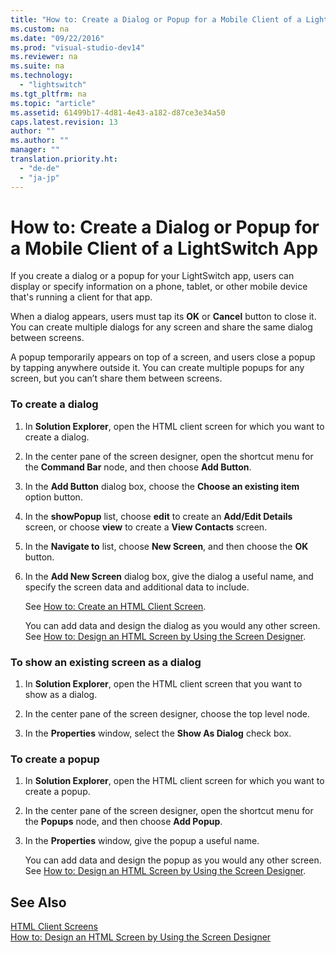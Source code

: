 ```yaml
---
title: "How to: Create a Dialog or Popup for a Mobile Client of a LightSwitch App"
ms.custom: na
ms.date: "09/22/2016"
ms.prod: "visual-studio-dev14"
ms.reviewer: na
ms.suite: na
ms.technology: 
  - "lightswitch"
ms.tgt_pltfrm: na
ms.topic: "article"
ms.assetid: 61499b17-4d81-4e43-a182-d87ce3e34a50
caps.latest.revision: 13
author: ""
ms.author: ""
manager: ""
translation.priority.ht: 
  - "de-de"
  - "ja-jp"
---
```

# How to: Create a Dialog or Popup for a Mobile Client of a LightSwitch App
If you create a dialog or a popup for your LightSwitch app, users can display or specify information on a phone, tablet, or other mobile device that's running a client for that app.  
  
 When a dialog appears, users must tap its **OK** or **Cancel** button to close it. You can create multiple dialogs for any screen and share the same dialog between screens.  
  
 A popup temporarily appears on top of a screen, and users close a popup by tapping anywhere outside it. You can create multiple popups for any screen, but you can’t share them between screens.  
  
### To create a dialog  
  
1.  In **Solution Explorer**, open the HTML client screen for which you want to create a dialog.  
  
2.  In the center pane of the screen designer, open the shortcut menu for the **Command Bar** node, and then choose **Add Button**.  
  
3.  In the **Add Button** dialog box, choose the **Choose an existing item** option button.  
  
4.  In the **showPopup** list, choose **edit** to create an **Add/Edit Details** screen, or choose **view** to create a **View Contacts** screen.  
  
5.  In the **Navigate to** list, choose **New Screen**, and then choose the **OK** button.  
  
6.  In the **Add New Screen** dialog box, give the dialog a useful name, and specify the screen data and additional data to include.  
  
     See [How to: Create an HTML Client Screen](../vs140/how-to--create-an-html-client-screen.md).  
  
     You can add data and design the dialog as you would any other screen. See [How to: Design an HTML Screen by Using the Screen Designer](../vs140/how-to--design-an-html-screen-by-using-the-screen-designer.md).  
  
### To show an existing screen as a dialog  
  
1.  In **Solution Explorer**, open the HTML client screen that you want to show as a dialog.  
  
2.  In the center pane of the screen designer, choose the top level node.  
  
3.  In the **Properties** window, select the **Show As Dialog** check box.  
  
### To create a popup  
  
1.  In **Solution Explorer**, open the HTML client screen for which you want to create a popup.  
  
2.  In the center pane of the screen designer, open the shortcut menu for the **Popups** node, and then choose **Add Popup**.  
  
3.  In the **Properties** window, give the popup a useful name.  
  
     You can add data and design the popup as you would any other screen. See [How to: Design an HTML Screen by Using the Screen Designer](../vs140/how-to--design-an-html-screen-by-using-the-screen-designer.md).  
  
## See Also  
 [HTML Client Screens](../vs140/html-client-screens-for-lightswitch-apps.md)   
 [How to: Design an HTML Screen by Using the Screen Designer](../vs140/how-to--design-an-html-screen-by-using-the-screen-designer.md)